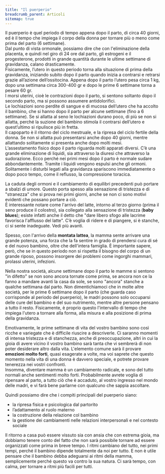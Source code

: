```yaml
---
title: "Il puerperio"
breadcrumb_parent: Articoli
sitemap: true
---
```

Il puerperio è quel periodo di tempo appena dopo il parto, di circa 40 giorni, ed è il tempo che impiega il corpo della donna per tornare più o meno come prima del parto (6 settimane).<br>
Dal punto di vista ormonale, possiamo dire che con l'eliminazione della placenta, e quindi nel giro di 24 ore dal parto, gli estrogeni e il progesterone, prodotti in grande quantità durante le ultime settimane di gravidanza, calano drasticamente.<br>
Fisicamente, l’utero in questo periodo torna alla situazione di prima della gravidanza, iniziando subito dopo il parto quando inizia a contrarsi e retrarsi grazie all’azione dell’ossitocina. Appena dopo il parto l’utero pesa circa 1 kg, dopo una settimana circa 300-400 gr e dopo le prime 6 settimane torna a pesare 60 gr.<br>
I morsi uterini, cioè le contrazioni dopo il parto, si sentono soltanto dopo il secondo parto, ma si possono assumere antidolorifici.<br>
Le lochiazioni sono perdite di sangue e di mucosa dell’utero che ha accolto il bambino, che si hanno dopo il parto per alcune settimane (fino a 6 settimane). Se si allatta al seno le lochiazioni durano poco, di più se non si allatta, perché la suzione del bambino stimola il contrarsi dell’utero e quest’ultimo si ripulisce più in fretta.<br>
Il capoparto è il ritorno del ciclo mestruale, e la ripresa del ciclo fertile della donna. Se non si allatta può presentarsi anche dopo 40 giorni, mentre allattando solitamente si presenta anche dopo molti mesi.<br>
L’assestamento fisico dopo il parto riguarda molti apparati diversi. C’è una grande eliminazione di liquidi, sia attraverso la diuresi che attraverso la sudorazione. Ecco perché nei primi mesi dopo il parto è normale sudare abbondantemente. Tramite i liquidi vengono espulsi anche gli ormoni.<br>
Solitamente i disturbi legati alla gravidanza spariscono immediatamente o dopo poco tempo, come il reflusso, la compressione toracica.

La caduta degli ormoni e il cambiamento di equilibri precedenti può portare a sbalzi di umore. Questo porta spesso alla sensazione di tristezza e di "stranezza" che si prova nei primi giorni, anche se non ci sono motivi evidenti che possano portare a ciò.<br>
È interessante notare come l'arrivo del latte, intorno al terzo giorno (prima il seno produce il colostro), sia collegato alla sensazione di tristezza (**baby blues**); esiste infatti anche il detto che "dare libero sfogo alle lacrime favorisca l'afflusso del latte". C’è voglia di ridere e di piangere, si è stanche, ci si sente inadeguate. Vedi più avanti.
 
Spesso, con l'arrivo della **montata lattea**, la mamma sente arrivare una grande potenza, una forza che la fa sentire in grado di prendersi cura di sé e del nuovo bambino, oltre che dell'intera famiglia. È importante sapere, però, che se in questo periodo non si rispetta il bisogno del corpo di un grande riposo, possono insorgere dei problemi come ingorghi mammari, prolassi uterini, infezioni.

Nella nostra società, alcune settimane dopo il parto le mamme si sentono "in difetto" se non sono ancora tornate come prima, se ancora non ce la fanno a mandare avanti la casa da sole, se sono "ancora" stanche a qualche settimana dal parto. Non dimentichiamoci che in molte altre società, per le prime 6 settimane dopo il parto (che guarda caso corrisponde al periodo del puerperio), le madri possono solo occuparsi delle cure del bambino e del suo nutrimento, mentre altre persone pensano a tutto il resto. Fisicamente, è proprio questo l'intervallo di tempo che impiega l'utero a tornare alla forma, alla misura e alla posizione di prima della gravidanza.

Emotivamente, le prime settimane di vita del vostro bambino sono così ricche e variegate che è difficile riuscire a descriverle. Ci saranno momenti di intensa tristezza e di stanchezza, anche di preoccupazione, altri in cui la gioia di avere vicino il vostro bambino sarà tanta che vi sembrerà di non poter desiderare altro dalla vita. L'elemento comune sarà il provare **emozioni molto forti**, quasi esagerate a volte, ma voi saprete che questo momento nella vita di una donna è davvero speciale, e potrete provare tenerezza nei vostri confronti.<br>
Insomma, diventare mamma è un cambiamento radicale, e sono del tutto normali anche sentimenti molto forti. Probabilmente avrete voglia di ripensare al parto, a tutto ciò che è accaduto, al vostro ingresso nel mondo delle madri, e vi farà bene parlarne con qualcuno che sappia ascoltare.

Quindi possiamo dire che i compiti principali del puerperio siano:

+ la ripresa fisica e psicologica dal partorito
+ l’adattamento al ruolo materno
+ la costruzione della relazione col bambino
+ la gestione dei cambiamenti nelle relazioni interpersonali e nel contesto sociale

Il ritorno a casa può essere vissuto sia con ansia che con estrema gioia, ma dobbiamo tenere conto del fatto che non sarà possibile tornare ad essere organizzati come prima in breve tempo. I ritmi cambiano del tutto, nei primi tempi, perché il bambino dipende totalmente da noi per tutto. E non è utile pensare che il bambino debba adeguarsi ai ritmi della mamma, semplicemente perché questo va contro la sua natura. Ci sarà tempo, con calma, per tornare a ritmi più facili per tutti.